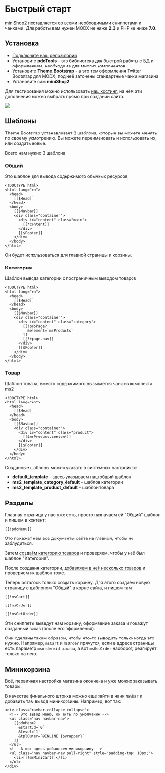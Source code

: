 # Быстрый старт

miniShop2 поставляется со всеми необходимыми сниппетами и чанками.
Для работы вам нужен MODX не ниже **2.3** и PHP не ниже **7.0**.

## Установка

- [Подключите наш репозиторий][1]
- Установите **pdoTools** - это библиотека для быстрой работы с БД и оформлением, необходима для многих компонентов
- Установите **Theme.Bootstrap** - а это тем оформления Twitter Bootstrap для MODX, под неё заточены стандартные чанки магазина
- Установите сам **miniShop2**

Для тестирования можно использовать [наш хостинг][2], на нём эти дополнения можно выбрать прямо при создании сайта.

[![](https://file.modx.pro/files/5/7/a/57a30e0dc6e98d36ff56e9718a5f0bc0s.jpg)](https://file.modx.pro/files/5/7/a/57a30e0dc6e98d36ff56e9718a5f0bc0.png)

## Шаблоны

Theme.Bootstrap устанавливает 2 шаблона, которые вы можете менять по своему усмотрению.
Вы можете переименовать и использовать их, или создать новые.

Всего нам нужно 3 шаблона.

### Общий

Это шаблон для вывода содержимого обычных ресурсов

```modx
<!DOCTYPE html>
<html lang="en">
  <head>
    [[$Head]]
  </head>
  <body>
    [[$Navbar]]
    <div class="container">
      <div id="content" class="main">
        [[*content]]
      </div>
      [[$Footer]]
    </div>
  </body>
</html>
```

Он будет использоваться для главной страницы и корзины.

### Категория

Шаблон вывода категории с постраничным выводом товаров

```modx
<!DOCTYPE html>
<html lang="en">
  <head>
    [[$Head]]
  </head>
  <body>
    [[$Navbar]]
    <div class="container">
      <div id="content" class="category">
        [[!pdoPage?
          &element=`msProducts`
        ]]
        [[!+page.nav]]
      </div>
      [[$Footer]]
    </div>
  </body>
</html>
```

### Товар

Шаблон товара, вместо содержимого вызывается чанк из комплекта ms2

```modx
<!DOCTYPE html>
<html lang="en">
  <head>
    [[$Head]]
  </head>
  <body>
    [[$Navbar]]
    <div class="container">
      <div id="content" class="product">
        [[$msProduct.content]]
      </div>
      [[$Footer]]
    </div>
  </body>
</html>
```

Созданные шаблоны можно указать в системных настройках:

- **default_template** - здесь указываем наш общий шаблон
- **ms2_template_category_default** - шаблон категории
- **ms2_template_product_default** - шаблон товара

## Разделы

Главная страница у нас уже есть, просто назначаем ей "Общий" шаблон и пишем в контент:

```modx
[[!pdoMenu]]
```

Это покажет нам все документы сайта на главной, чтобы не заблудиться.

Затем [создаём категорию товаров][3] и проверяем, чтобы у неё был шаблон "Категория".

После создания категории, [добавляем в неё несколько товаров][4] и проверяем их шаблон тоже.

Теперь осталось только создать корзину.
Для этого создаём новую страницу с шаблоном "Общий" в корне сайта, и пишем там:

```modx
[[!msCart]]

[[!msOrder]]

[[!msGetOrder]]
```

Эти сниппеты выведут нам корзину, оформление заказа и покажут созданный заказ (после его оформления).

Они сделаны таким образом, чтобы что-то выводить только когда это нужно.
Например, `msCart` и `msOrder` прячутся, если в адресе страницы есть параметр `msorder=id заказа`, а вот `msGetOrder` наоборот, реагирует только на него.

## Миникорзина

Всё, первичная настройка магазина окончена и уже можно заказывать товары.

В качестве финального штриха можно еще зайти в чанк `Navbar` и добавить там вывод миникорзины. Например, вот так:

```modx
<div class="navbar-collapse collapse">
  <!-- Это вывод меню, он есть по умолчанию -->
  <ul class="nav navbar-nav">
    [[pdoMenu?
      &startId=`0`
      &level=`1`
      &tplOuter=`@INLINE {$wrapper}`
    ]]
  </ul>
  <!-- А вот здесь добавляем миникорзину -->
  <ul class="nav navbar-nav pull-right" style="padding-top: 10px;">
    <li>[[!msMiniCart]]</li>
  </ul>
</div>
```

[1]: https://modstore.pro/info/connection
[2]: https://modhost.pro
[3]: /components/minishop2/interface/category
[4]: /components/minishop2/interface/product
